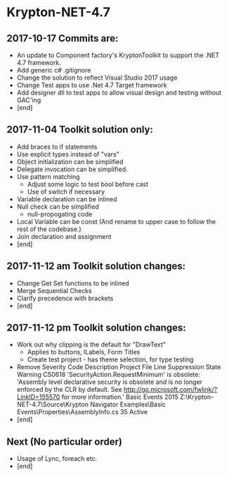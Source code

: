 ﻿# Krypton-NET-4.7

## 2017-10-17 Commits are:
* An update to Component factory's KryptonToolkit to support the .NET 4.7 framework.
* Add generic c# .gitignore
* Change the solution to reflect Visual Studio 2017 usage
* Change Test apps to use .Net 4.7 Target framework
* Add designer dll to test apps to allow visual design and testing without GAC'ing
* [end]

## 2017-11-04 Toolkit solution only:
* Add braces to if statements
* Use explicit types instead of "vars"
* Object initialization can be simplified
* Delegate invocation can be simplified.
* Use pattern matching 
  - Adjust some logic to test bool before cast
  - Use of switch if necessary
* Variable declaration can be inlined
* Null check can be simplified
  - null-propogating code
* Local Variable can be const (And rename to upper case to follow the rest of the codebase.)
* ﻿Join declaration and assignment
* [end]

## 2017-11-12 am Toolkit solution changes:
* Change Get Set functions to be inlined
* Merge Sequential Checks
* Clarify precedence with brackets
* [end]

## 2017-11-12 pm Toolkit solution changes:
* Work out why clipping is the default for "DrawText" 
  - Applies to buttons, lLabels, Form Titles
  - Create test project - has theme selection, for type testing
* Remove Severity	Code	Description	Project	File	Line	Suppression State
Warning	CS0618	'SecurityAction.RequestMinimum' is obsolete: 'Assembly level declarative security is obsolete and is no longer enforced by the CLR by default. See http://go.microsoft.com/fwlink/?LinkID=155570 for more information.'	Basic Events 2015	Z:\Krypton-NET-4.7\Source\Krypton Navigator Examples\Basic Events\Properties\AssemblyInfo.cs	35	Active
* [end]

## Next (No particular order)
* Usage of Lync, foreach etc.
* [end]


